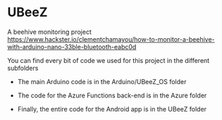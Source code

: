 # UBeeZ
A beehive monitoring project
https://www.hackster.io/clementchamayou/how-to-monitor-a-beehive-with-arduino-nano-33ble-bluetooth-eabc0d

You can find every bit of code we used for this project in the different subfolders

* The main Arduino code is in the Arduino/UBeeZ_OS folder

* The code for the Azure Functions back-end is in the Azure folder

* Finally, the entire code for the Android app is in the UBeeZ folder
